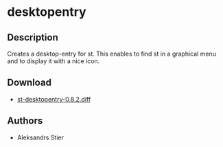 desktopentry
============

Description
-----------
Creates a desktop-entry for st. This enables to find st in a graphical menu and to display it with a nice icon.

Download
--------
* [st-desktopentry-0.8.2.diff](st-desktopentry-0.8.2.diff)

Authors
-------
* Aleksandrs Stier
